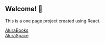 ## Welcome! 👋
This is a one page project created using React.

[AluraBooks](alura-books-6ao3qeg4k-almeidagabriel01.vercel.app)</br>
[AluraSpace](https://alura-space-4yir47k17-almeidagabriel01.vercel.app)
